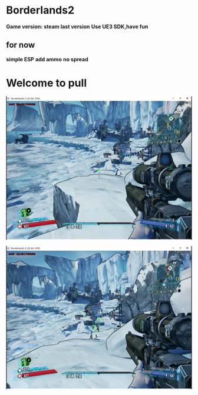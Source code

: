# Borderlands2
 
**Game version: steam last version**
**Use UE3 SDK,have fun**

## for now
**simple ESP**
**add ammo**
**no spread**

# Welcome to pull

![ESP](1.png "ESP1")

![ESP](2.png "ESP2")
